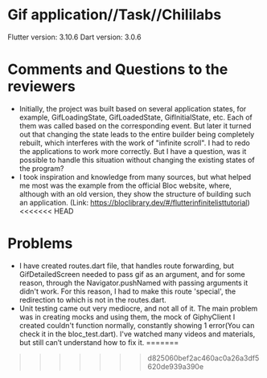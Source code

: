 # Gif application//Task//Chililabs

Flutter version: 3.10.6
Dart version: 3.0.6

# Comments and Questions to the reviewers
* Initially, the project was built based on several application states, for example, GifLoadingState, GifLoadedState, GifInitialState, etc. Each of them was called based on the corresponding event. But later it turned out that changing the state leads to the entire builder being completely rebuilt, which interferes with the work of "infinite scroll". I had to redo the applications to work more correctly. But I have a question, was it possible to handle this situation without changing the existing states of the program?
* I took inspiration and knowledge from many sources, but what helped me most was the example from the official Bloc website, where, although with an old version, they show the structure of building such an application. (Link: https://bloclibrary.dev/#/flutterinfinitelisttutorial)
<<<<<<< HEAD

# Problems
* I have created routes.dart file, that handles route forwarding, but GifDetailedScreen needed to pass gif as an argument, and for some reason, through the Navigator.pushNamed with passing arguments it didn't work. For this reason, I had to make this route 'special', the redirection to which is not in the routes.dart.
* Unit testing came out very mediocre, and not all of it. The main problem was in creating mocks and using them, the mock of GiphyClient I created couldn't function normally, constantly showing 1 error(You can check it in the bloc_test.dart). I've watched many videos and materials, but still can’t understand how to fix it.
=======
>>>>>>> d825060bef2ac460ac0a26a3df5620de939a390e
